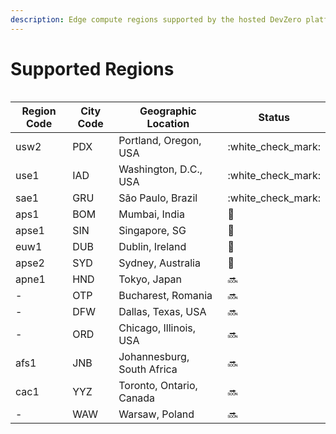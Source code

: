 ```yaml
---
description: Edge compute regions supported by the hosted DevZero platform
---
```


# Supported Regions

<figure><img src="./../../.gitbook/assets/edge-regions.png" alt=""><figcaption></figcaption></figure>

| Region Code | City Code  | Geographic Location        | Status               |
| ----------- | ---------- | -------------------------- | -------------------- |
| usw2        | PDX        | Portland, Oregon, USA      | :white\_check\_mark: |
| use1        | IAD        | Washington, D.C., USA      | :white\_check\_mark: |
| sae1        | GRU        | São Paulo, Brazil          | :white\_check\_mark: |
| aps1        | BOM        | Mumbai, India              | :construction:       |
| apse1       | SIN        | Singapore, SG              | :construction:       |
| euw1        | DUB        | Dublin, Ireland            | :construction:       |
| apse2       | SYD        | Sydney, Australia          | :construction:       |
| apne1       | HND        | Tokyo, Japan               | :soon:               |
| -           | OTP        | Bucharest, Romania         | :soon:               |
| -           | DFW        | Dallas, Texas, USA         | :soon:               |
| -           | ORD        | Chicago, Illinois, USA     | :soon:               |
| afs1        | JNB        | Johannesburg, South Africa | :soon:               |
| cac1        | YYZ        | Toronto, Ontario, Canada   | :soon:               |
| -           | WAW        | Warsaw, Poland             | :soon:               |
